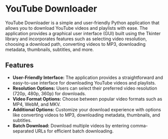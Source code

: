 # YouTube Downloader

YouTube Downloader is a simple and user-friendly Python application that allows you to download YouTube videos and playlists with ease. The application provides a graphical user interface (GUI) built using the Tkinter library and incorporates features such as selecting video resolution, choosing a download path, converting videos to MP3, downloading metadata, thumbnails, subtitles, and more.

## Features

- **User-Friendly Interface:** The application provides a straightforward and easy-to-use interface for downloading YouTube videos and playlists.
- **Resolution Options:** Users can select their preferred video resolution (720p, 480p, 360p) for downloads.
- **Video Format Options:** Choose between popular video formats such as MP4, WebM, and MKV.
- **Additional Options:** Customize your download experience with options like converting videos to MP3, downloading metadata, thumbnails, and subtitles.
- **Batch Download:** Download multiple videos by entering comma-separated URLs for efficient batch downloading.
